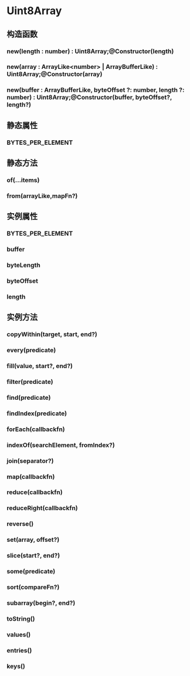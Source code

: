 # Uint8Array


## 构造函数


### new(length : number) : Uint8Array;@Constructor(length)

<!-- UTSJSON.Uint8Array.Constructor.description -->

<!-- UTSJSON.Uint8Array.Constructor.param -->

<!-- UTSJSON.Uint8Array.Constructor.returnValue -->

<!-- UTSJSON.Uint8Array.Constructor.test -->

<!-- UTSJSON.Uint8Array.Constructor.compatibility -->

<!-- UTSJSON.Uint8Array.Constructor.tutorial -->

### new(array : ArrayLike\<number> \| ArrayBufferLike) : Uint8Array;@Constructor(array)

<!-- UTSJSON.Uint8Array.Constructor_1.description -->

<!-- UTSJSON.Uint8Array.Constructor_1.param -->

<!-- UTSJSON.Uint8Array.Constructor_1.returnValue -->

<!-- UTSJSON.Uint8Array.Constructor_1.test -->

<!-- UTSJSON.Uint8Array.Constructor_1.compatibility -->

<!-- UTSJSON.Uint8Array.Constructor_1.tutorial -->

### new(buffer : ArrayBufferLike, byteOffset ?: number, length ?: number) : Uint8Array;@Constructor(buffer, byteOffset?, length?)

<!-- UTSJSON.Uint8Array.Constructor_2.description -->

<!-- UTSJSON.Uint8Array.Constructor_2.param -->

<!-- UTSJSON.Uint8Array.Constructor_2.returnValue -->

<!-- UTSJSON.Uint8Array.Constructor_2.test -->

<!-- UTSJSON.Uint8Array.Constructor_2.compatibility -->

<!-- UTSJSON.Uint8Array.Constructor_2.tutorial -->


## 静态属性


### BYTES_PER_ELEMENT

<!-- UTSJSON.Uint8Array.BYTES_PER_ELEMENT.description -->

<!-- UTSJSON.Uint8Array.BYTES_PER_ELEMENT.param -->

<!-- UTSJSON.Uint8Array.BYTES_PER_ELEMENT.returnValue -->

<!-- UTSJSON.Uint8Array.BYTES_PER_ELEMENT.test -->

<!-- UTSJSON.Uint8Array.BYTES_PER_ELEMENT.compatibility -->

<!-- UTSJSON.Uint8Array.BYTES_PER_ELEMENT.tutorial -->


## 静态方法


### of(...items)

<!-- UTSJSON.Uint8Array.of.description -->

<!-- UTSJSON.Uint8Array.of.param -->

<!-- UTSJSON.Uint8Array.of.returnValue -->

<!-- UTSJSON.Uint8Array.of.test -->

<!-- UTSJSON.Uint8Array.of.compatibility -->

<!-- UTSJSON.Uint8Array.of.tutorial -->

### from(arrayLike,mapFn?)

<!-- UTSJSON.Uint8Array.from.description -->

<!-- UTSJSON.Uint8Array.from.param -->

<!-- UTSJSON.Uint8Array.from.returnValue -->

<!-- UTSJSON.Uint8Array.from.test -->

<!-- UTSJSON.Uint8Array.from.compatibility -->

<!-- UTSJSON.Uint8Array.from.tutorial -->


## 实例属性


### BYTES_PER_ELEMENT

<!-- UTSJSON.Uint8Array.BYTES_PER_ELEMENT.description -->

<!-- UTSJSON.Uint8Array.BYTES_PER_ELEMENT.param -->

<!-- UTSJSON.Uint8Array.BYTES_PER_ELEMENT.returnValue -->

<!-- UTSJSON.Uint8Array.BYTES_PER_ELEMENT.test -->

<!-- UTSJSON.Uint8Array.BYTES_PER_ELEMENT.compatibility -->

<!-- UTSJSON.Uint8Array.BYTES_PER_ELEMENT.tutorial -->

### buffer

<!-- UTSJSON.Uint8Array.buffer.description -->

<!-- UTSJSON.Uint8Array.buffer.param -->

<!-- UTSJSON.Uint8Array.buffer.returnValue -->

<!-- UTSJSON.Uint8Array.buffer.test -->

<!-- UTSJSON.Uint8Array.buffer.compatibility -->

<!-- UTSJSON.Uint8Array.buffer.tutorial -->

### byteLength

<!-- UTSJSON.Uint8Array.byteLength.description -->

<!-- UTSJSON.Uint8Array.byteLength.param -->

<!-- UTSJSON.Uint8Array.byteLength.returnValue -->

<!-- UTSJSON.Uint8Array.byteLength.test -->

<!-- UTSJSON.Uint8Array.byteLength.compatibility -->

<!-- UTSJSON.Uint8Array.byteLength.tutorial -->

### byteOffset

<!-- UTSJSON.Uint8Array.byteOffset.description -->

<!-- UTSJSON.Uint8Array.byteOffset.param -->

<!-- UTSJSON.Uint8Array.byteOffset.returnValue -->

<!-- UTSJSON.Uint8Array.byteOffset.test -->

<!-- UTSJSON.Uint8Array.byteOffset.compatibility -->

<!-- UTSJSON.Uint8Array.byteOffset.tutorial -->

### length

<!-- UTSJSON.Uint8Array.length.description -->

<!-- UTSJSON.Uint8Array.length.param -->

<!-- UTSJSON.Uint8Array.length.returnValue -->

<!-- UTSJSON.Uint8Array.length.test -->

<!-- UTSJSON.Uint8Array.length.compatibility -->

<!-- UTSJSON.Uint8Array.length.tutorial -->


## 实例方法


### copyWithin(target, start, end?)

<!-- UTSJSON.Uint8Array.copyWithin.description -->

<!-- UTSJSON.Uint8Array.copyWithin.param -->

<!-- UTSJSON.Uint8Array.copyWithin.returnValue -->

<!-- UTSJSON.Uint8Array.copyWithin.test -->

<!-- UTSJSON.Uint8Array.copyWithin.compatibility -->

<!-- UTSJSON.Uint8Array.copyWithin.tutorial -->

### every(predicate)

<!-- UTSJSON.Uint8Array.every.description -->

<!-- UTSJSON.Uint8Array.every.param -->

<!-- UTSJSON.Uint8Array.every.returnValue -->

<!-- UTSJSON.Uint8Array.every.test -->

<!-- UTSJSON.Uint8Array.every.compatibility -->

<!-- UTSJSON.Uint8Array.every.tutorial -->

### fill(value, start?, end?)

<!-- UTSJSON.Uint8Array.fill.description -->

<!-- UTSJSON.Uint8Array.fill.param -->

<!-- UTSJSON.Uint8Array.fill.returnValue -->

<!-- UTSJSON.Uint8Array.fill.test -->

<!-- UTSJSON.Uint8Array.fill.compatibility -->

<!-- UTSJSON.Uint8Array.fill.tutorial -->

### filter(predicate)

<!-- UTSJSON.Uint8Array.filter.description -->

<!-- UTSJSON.Uint8Array.filter.param -->

<!-- UTSJSON.Uint8Array.filter.returnValue -->

<!-- UTSJSON.Uint8Array.filter.test -->

<!-- UTSJSON.Uint8Array.filter.compatibility -->

<!-- UTSJSON.Uint8Array.filter.tutorial -->

### find(predicate)

<!-- UTSJSON.Uint8Array.find.description -->

<!-- UTSJSON.Uint8Array.find.param -->

<!-- UTSJSON.Uint8Array.find.returnValue -->

<!-- UTSJSON.Uint8Array.find.test -->

<!-- UTSJSON.Uint8Array.find.compatibility -->

<!-- UTSJSON.Uint8Array.find.tutorial -->

### findIndex(predicate)

<!-- UTSJSON.Uint8Array.findIndex.description -->

<!-- UTSJSON.Uint8Array.findIndex.param -->

<!-- UTSJSON.Uint8Array.findIndex.returnValue -->

<!-- UTSJSON.Uint8Array.findIndex.test -->

<!-- UTSJSON.Uint8Array.findIndex.compatibility -->

<!-- UTSJSON.Uint8Array.findIndex.tutorial -->

### forEach(callbackfn)

<!-- UTSJSON.Uint8Array.forEach.description -->

<!-- UTSJSON.Uint8Array.forEach.param -->

<!-- UTSJSON.Uint8Array.forEach.returnValue -->

<!-- UTSJSON.Uint8Array.forEach.test -->

<!-- UTSJSON.Uint8Array.forEach.compatibility -->

<!-- UTSJSON.Uint8Array.forEach.tutorial -->

### indexOf(searchElement, fromIndex?)

<!-- UTSJSON.Uint8Array.indexOf.description -->

<!-- UTSJSON.Uint8Array.indexOf.param -->

<!-- UTSJSON.Uint8Array.indexOf.returnValue -->

<!-- UTSJSON.Uint8Array.indexOf.test -->

<!-- UTSJSON.Uint8Array.indexOf.compatibility -->

<!-- UTSJSON.Uint8Array.indexOf.tutorial -->

### join(separator?)

<!-- UTSJSON.Uint8Array.join.description -->

<!-- UTSJSON.Uint8Array.join.param -->

<!-- UTSJSON.Uint8Array.join.returnValue -->

<!-- UTSJSON.Uint8Array.join.test -->

<!-- UTSJSON.Uint8Array.join.compatibility -->

<!-- UTSJSON.Uint8Array.join.tutorial -->

### map(callbackfn)

<!-- UTSJSON.Uint8Array.map.description -->

<!-- UTSJSON.Uint8Array.map.param -->

<!-- UTSJSON.Uint8Array.map.returnValue -->

<!-- UTSJSON.Uint8Array.map.test -->

<!-- UTSJSON.Uint8Array.map.compatibility -->

<!-- UTSJSON.Uint8Array.map.tutorial -->

### reduce(callbackfn)

<!-- UTSJSON.Uint8Array.reduce.description -->

<!-- UTSJSON.Uint8Array.reduce.param -->

<!-- UTSJSON.Uint8Array.reduce.returnValue -->

<!-- UTSJSON.Uint8Array.reduce.test -->

<!-- UTSJSON.Uint8Array.reduce.compatibility -->

<!-- UTSJSON.Uint8Array.reduce.tutorial -->

### reduceRight(callbackfn)

<!-- UTSJSON.Uint8Array.reduceRight.description -->

<!-- UTSJSON.Uint8Array.reduceRight.param -->

<!-- UTSJSON.Uint8Array.reduceRight.returnValue -->

<!-- UTSJSON.Uint8Array.reduceRight.test -->

<!-- UTSJSON.Uint8Array.reduceRight.compatibility -->

<!-- UTSJSON.Uint8Array.reduceRight.tutorial -->

### reverse()

<!-- UTSJSON.Uint8Array.reverse.description -->

<!-- UTSJSON.Uint8Array.reverse.param -->

<!-- UTSJSON.Uint8Array.reverse.returnValue -->

<!-- UTSJSON.Uint8Array.reverse.test -->

<!-- UTSJSON.Uint8Array.reverse.compatibility -->

<!-- UTSJSON.Uint8Array.reverse.tutorial -->

### set(array, offset?)

<!-- UTSJSON.Uint8Array.set.description -->

<!-- UTSJSON.Uint8Array.set.param -->

<!-- UTSJSON.Uint8Array.set.returnValue -->

<!-- UTSJSON.Uint8Array.set.test -->

<!-- UTSJSON.Uint8Array.set.compatibility -->

<!-- UTSJSON.Uint8Array.set.tutorial -->

### slice(start?, end?)

<!-- UTSJSON.Uint8Array.slice.description -->

<!-- UTSJSON.Uint8Array.slice.param -->

<!-- UTSJSON.Uint8Array.slice.returnValue -->

<!-- UTSJSON.Uint8Array.slice.test -->

<!-- UTSJSON.Uint8Array.slice.compatibility -->

<!-- UTSJSON.Uint8Array.slice.tutorial -->

### some(predicate)

<!-- UTSJSON.Uint8Array.some.description -->

<!-- UTSJSON.Uint8Array.some.param -->

<!-- UTSJSON.Uint8Array.some.returnValue -->

<!-- UTSJSON.Uint8Array.some.test -->

<!-- UTSJSON.Uint8Array.some.compatibility -->

<!-- UTSJSON.Uint8Array.some.tutorial -->

### sort(compareFn?)

<!-- UTSJSON.Uint8Array.sort.description -->

<!-- UTSJSON.Uint8Array.sort.param -->

<!-- UTSJSON.Uint8Array.sort.returnValue -->

<!-- UTSJSON.Uint8Array.sort.test -->

<!-- UTSJSON.Uint8Array.sort.compatibility -->

<!-- UTSJSON.Uint8Array.sort.tutorial -->

### subarray(begin?, end?)

<!-- UTSJSON.Uint8Array.subarray.description -->

<!-- UTSJSON.Uint8Array.subarray.param -->

<!-- UTSJSON.Uint8Array.subarray.returnValue -->

<!-- UTSJSON.Uint8Array.subarray.test -->

<!-- UTSJSON.Uint8Array.subarray.compatibility -->

<!-- UTSJSON.Uint8Array.subarray.tutorial -->

### toString()

<!-- UTSJSON.Uint8Array.toString.description -->

<!-- UTSJSON.Uint8Array.toString.param -->

<!-- UTSJSON.Uint8Array.toString.returnValue -->

<!-- UTSJSON.Uint8Array.toString.test -->

<!-- UTSJSON.Uint8Array.toString.compatibility -->

<!-- UTSJSON.Uint8Array.toString.tutorial -->

### values()

<!-- UTSJSON.Uint8Array.values.description -->

<!-- UTSJSON.Uint8Array.values.param -->

<!-- UTSJSON.Uint8Array.values.returnValue -->

<!-- UTSJSON.Uint8Array.values.test -->

<!-- UTSJSON.Uint8Array.values.compatibility -->

<!-- UTSJSON.Uint8Array.values.tutorial -->

### entries()

<!-- UTSJSON.Uint8Array.entries.description -->

<!-- UTSJSON.Uint8Array.entries.param -->

<!-- UTSJSON.Uint8Array.entries.returnValue -->

<!-- UTSJSON.Uint8Array.entries.test -->

<!-- UTSJSON.Uint8Array.entries.compatibility -->

<!-- UTSJSON.Uint8Array.entries.tutorial -->

### keys()

<!-- UTSJSON.Uint8Array.keys.description -->

<!-- UTSJSON.Uint8Array.keys.param -->

<!-- UTSJSON.Uint8Array.keys.returnValue -->

<!-- UTSJSON.Uint8Array.keys.test -->

<!-- UTSJSON.Uint8Array.keys.compatibility -->

<!-- UTSJSON.Uint8Array.keys.tutorial -->
